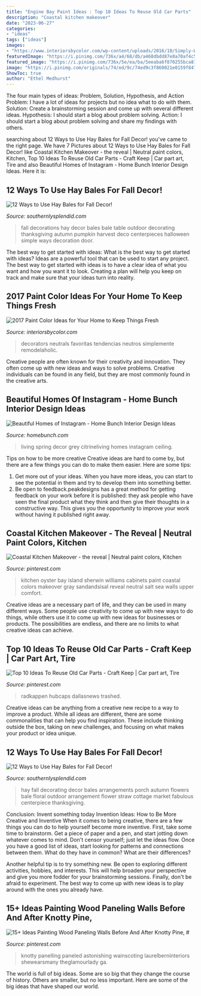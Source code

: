 ```yaml
---
title: "Engine Bay Paint Ideas : Top 10 Ideas To Reuse Old Car Parts"
description: "Coastal kitchen makeover"
date: "2023-06-27"
categories:
- "ideas"
tags: ["ideas"]
images:
- "https://www.interiorsbycolor.com/wp-content/uploads/2016/10/Simply-White-by-Benjamin-Moorefireplace.jpg"
featuredImage: "https://i.pinimg.com/736x/a4/68/db/a468dbdd87e8a70af4c56078fed7cb34.jpg"
featured_image: "https://i.pinimg.com/736x/5e/ea/ba/5eeaba6f870255bca81177c79a934489.jpg"
image: "https://i.pinimg.com/originals/74/ed/9c/74ed9c3f860021e0159f847765072fb7.jpg"
ShowToc: true
author: "Ethel Medhurst"
---
```



The four main types of ideas: Problem, Solution, Hypothesis, and Action
Problem: I have a lot of ideas for projects but no idea what to do with them.
Solution: Create a brainstorming session and come up with several different ideas.
Hypothesis: I should start a blog about problem solving.
Action: I should start a blog about problem solving and share my findings with others.

	

		
searching about 12 Ways to Use Hay Bales for Fall Decor! you've came to the right page. We have 7 Pictures about 12 Ways to Use Hay Bales for Fall Decor! like Coastal Kitchen Makeover - the reveal | Neutral paint colors, Kitchen, Top 10 Ideas To Reuse Old Car Parts - Craft Keep | Car part art, Tire and also Beautiful Homes of Instagram - Home Bunch Interior Design Ideas. Here it is:
		
    
## 12 Ways To Use Hay Bales For Fall Decor!

<img loading=lazy src="http://www.southernlysplendid.com/wp-content/uploads/2017/08/hay13.jpg" onerror="this.onerror=null;this.src='https://tse3.mm.bing.net/th?id=OIP.MIHJNY36PqUDPXbCYzF3HgAAAA&amp;pid=15.1';" alt="12 Ways to Use Hay Bales for Fall Decor!">

_Source: southernlysplendid.com_

>fall decorations hay decor bales bale table outdoor decorating thanksgiving autumn pumpkin harvest deco centerpieces halloween simple ways decoration door. 

	

The best way to get started with ideas: What is the best way to get started with ideas?
Ideas are a powerful tool that can be used to start any project. The best way to get started with ideas is to have a clear idea of what you want and how you want it to look. Creating a plan will help you keep on track and make sure that your ideas turn into reality.

    
## 2017 Paint Color Ideas For Your Home To Keep Things Fresh

<img loading=lazy src="https://www.interiorsbycolor.com/wp-content/uploads/2016/10/Simply-White-by-Benjamin-Moorefireplace.jpg" onerror="this.onerror=null;this.src='https://tse2.mm.bing.net/th?id=OIP.D8TV2zTdLKa673e-inv1dQHaJ4&amp;pid=15.1';" alt="2017 Paint Color Ideas for Your Home to Keep Things Fresh">

_Source: interiorsbycolor.com_

>decorators neutrals favoritas tendencias neutros simplemente remodelaholic. 

	

Creative people are often known for their creativity and innovation. They often come up with new ideas and ways to solve problems. Creative individuals can be found in any field, but they are most commonly found in the creative arts.

    
## Beautiful Homes Of Instagram - Home Bunch Interior Design Ideas

<img loading=lazy src="https://www.homebunch.com/wp-content/uploads/2017/09/living-room-spring-decor-blue-and-white-living-room-spring-decor-blue-and-white-living-room-spring-decor-blue-and-white-livingroom-decor-blueandwhite.jpg" onerror="this.onerror=null;this.src='https://tse4.mm.bing.net/th?id=OIP.ZTLSYMTBUjSPELlSstXOqQHaJ8&amp;pid=15.1';" alt="Beautiful Homes of Instagram - Home Bunch Interior Design Ideas">

_Source: homebunch.com_

>living spring decor grey citrineliving homes instagram ceiling. 

	

Tips on how to be more creative
Creative ideas are hard to come by, but there are a few things you can do to make them easier. Here are some tips: 
1. Get more out of your ideas. When you have more ideas, you can start to see the potential in them and try to develop them into something better. 
2. Be open to feedback.peakdesigns has a great method for getting feedback on your work before it is published: they ask people who have seen the final product what they think and then give their thoughts in a constructive way. This gives you the opportunity to improve your work without having it published right away.

    
## Coastal Kitchen Makeover - The Reveal | Neutral Paint Colors, Kitchen

<img loading=lazy src="https://i.pinimg.com/originals/74/ed/9c/74ed9c3f860021e0159f847765072fb7.jpg" onerror="this.onerror=null;this.src='https://tse4.mm.bing.net/th?id=OIP.bA2ehlCqYuBEG5vlYopgCQHaKk&amp;pid=15.1';" alt="Coastal Kitchen Makeover - the reveal | Neutral paint colors, Kitchen">

_Source: pinterest.com_

>kitchen oyster bay island sherwin williams cabinets paint coastal colors makeover gray sandandsisal reveal neutral salt sea walls upper comfort. 

	

Creative ideas are a necessary part of life, and they can be used in many different ways. Some people use creativity to come up with new ways to do things, while others use it to come up with new ideas for businesses or products. The possibilities are endless, and there are no limits to what creative ideas can achieve.

    
## Top 10 Ideas To Reuse Old Car Parts - Craft Keep | Car Part Art, Tire

<img loading=lazy src="https://i.pinimg.com/736x/5e/ea/ba/5eeaba6f870255bca81177c79a934489.jpg" onerror="this.onerror=null;this.src='https://tse3.mm.bing.net/th?id=OIP.0TH2FS6aP3dwX9Tb9BcMngHaJ3&amp;pid=15.1';" alt="Top 10 Ideas To Reuse Old Car Parts - Craft Keep | Car part art, Tire">

_Source: pinterest.com_

>radkappen hubcaps dallasnews trashed. 

	

Creative ideas can be anything from a creative new recipe to a way to improve a product. While all ideas are different, there are some commonalities that can help you find inspiration. These include thinking outside the box, taking on new challenges, and focusing on what makes your product or idea unique.

    
## 12 Ways To Use Hay Bales For Fall Decor!

<img loading=lazy src="https://www.southernlysplendid.com/wp-content/uploads/2017/08/hay11.jpg" onerror="this.onerror=null;this.src='https://tse3.mm.bing.net/th?id=OIP.J3NxQk9WeQ1jXa0aadpfpQHaIZ&amp;pid=15.1';" alt="12 Ways to Use Hay Bales for Fall Decor!">

_Source: southernlysplendid.com_

>hay fall decorating decor bales arrangements porch autumn flowers bale floral outdoor arrangement flower straw cottage market fabulous centerpiece thanksgiving. 

	

Conclusion: Invent something today
Invention Ideas: How to Be More Creative and Inventive
When it comes to being creative, there are a few things you can do to help yourself become more inventive. First, take some time to brainstorm. Get a piece of paper and a pen, and start jotting down whatever comes to mind. Don't censor yourself; just let the ideas flow. Once you have a good list of ideas, start looking for patterns and connections between them. What do they have in common? What are their differences?

Another helpful tip is to try something new. Be open to exploring different activities, hobbies, and interests. This will help broaden your perspective and give you more fodder for your brainstorming sessions. Finally, don't be afraid to experiment. The best way to come up with new ideas is to play around with the ones you already have.

    
## 15+ Ideas Painting Wood Paneling Walls Before And After Knotty Pine, #

<img loading=lazy src="https://i.pinimg.com/736x/a4/68/db/a468dbdd87e8a70af4c56078fed7cb34.jpg" onerror="this.onerror=null;this.src='https://tse3.mm.bing.net/th?id=OIP.LTG3jWnvVmVAOQaBrJsAFgAAAA&amp;pid=15.1';" alt="15+ Ideas Painting Wood Paneling Walls Before And After Knotty Pine, #">

_Source: pinterest.com_

>knotty panelling paneled astonishing wainscoting laurelberninteriors shewearsmany theglamourlady ga. 

	

The world is full of big ideas. Some are so big that they change the course of history. Others are smaller, but no less important. Here are some of the big ideas that have shaped our world.

